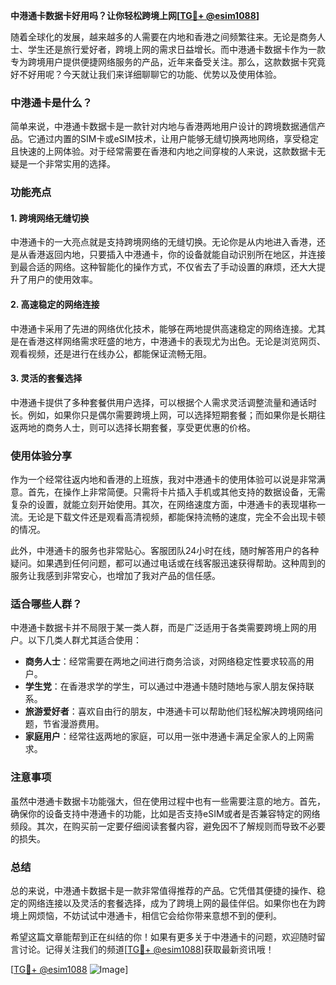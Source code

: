 **中港通卡数据卡好用吗？让你轻松跨境上网[[TG💪+ @esim1088](https://t.me/s/esim1088)]**

随着全球化的发展，越来越多的人需要在内地和香港之间频繁往来。无论是商务人士、学生还是旅行爱好者，跨境上网的需求日益增长。而中港通卡数据卡作为一款专为跨境用户提供便捷网络服务的产品，近年来备受关注。那么，这款数据卡究竟好不好用呢？今天就让我们来详细聊聊它的功能、优势以及使用体验。

### 中港通卡是什么？

简单来说，中港通卡数据卡是一款针对内地与香港两地用户设计的跨境数据通信产品。它通过内置的SIM卡或eSIM技术，让用户能够无缝切换两地网络，享受稳定且快速的上网体验。对于经常需要在香港和内地之间穿梭的人来说，这款数据卡无疑是一个非常实用的选择。

### 功能亮点

#### 1. 跨境网络无缝切换
中港通卡的一大亮点就是支持跨境网络的无缝切换。无论你是从内地进入香港，还是从香港返回内地，只要插入中港通卡，你的设备就能自动识别所在地区，并连接到最合适的网络。这种智能化的操作方式，不仅省去了手动设置的麻烦，还大大提升了用户的使用效率。

#### 2. 高速稳定的网络连接
中港通卡采用了先进的网络优化技术，能够在两地提供高速稳定的网络连接。尤其是在香港这样网络需求旺盛的地方，中港通卡的表现尤为出色。无论是浏览网页、观看视频，还是进行在线办公，都能保证流畅无阻。

#### 3. 灵活的套餐选择
中港通卡提供了多种套餐供用户选择，可以根据个人需求灵活调整流量和通话时长。例如，如果你只是偶尔需要跨境上网，可以选择短期套餐；而如果你是长期往返两地的商务人士，则可以选择长期套餐，享受更优惠的价格。

### 使用体验分享

作为一个经常往返内地和香港的上班族，我对中港通卡的使用体验可以说是非常满意。首先，在操作上非常简便。只需将卡片插入手机或其他支持的数据设备，无需复杂的设置，就能立刻开始使用。其次，在网络速度方面，中港通卡的表现堪称一流。无论是下载文件还是观看高清视频，都能保持流畅的速度，完全不会出现卡顿的情况。

此外，中港通卡的服务也非常贴心。客服团队24小时在线，随时解答用户的各种疑问。如果遇到任何问题，都可以通过电话或在线客服迅速获得帮助。这种周到的服务让我感到非常安心，也增加了我对产品的信任感。

### 适合哪些人群？

中港通卡数据卡并不局限于某一类人群，而是广泛适用于各类需要跨境上网的用户。以下几类人群尤其适合使用：

- **商务人士**：经常需要在两地之间进行商务洽谈，对网络稳定性要求较高的用户。
- **学生党**：在香港求学的学生，可以通过中港通卡随时随地与家人朋友保持联系。
- **旅游爱好者**：喜欢自由行的朋友，中港通卡可以帮助他们轻松解决跨境网络问题，节省漫游费用。
- **家庭用户**：经常往返两地的家庭，可以用一张中港通卡满足全家人的上网需求。

### 注意事项

虽然中港通卡数据卡功能强大，但在使用过程中也有一些需要注意的地方。首先，确保你的设备支持中港通卡的功能，比如是否支持eSIM或者是否兼容特定的网络频段。其次，在购买前一定要仔细阅读套餐内容，避免因不了解规则而导致不必要的损失。

### 总结

总的来说，中港通卡数据卡是一款非常值得推荐的产品。它凭借其便捷的操作、稳定的网络连接以及灵活的套餐选择，成为了跨境上网的最佳伴侣。如果你也在为跨境上网烦恼，不妨试试中港通卡，相信它会给你带来意想不到的便利。

希望这篇文章能帮到正在纠结的你！如果有更多关于中港通卡的问题，欢迎随时留言讨论。记得关注我们的频道[[TG💪+ @esim1088](https://t.me/s/esim1088)]获取最新资讯哦！

[[TG💪+ @esim1088](https://t.me/s/esim1088) ![Image](https://i.postimg.cc/4NQfJmqS/Snipaste-2025-05-13-00-14-12.png)]